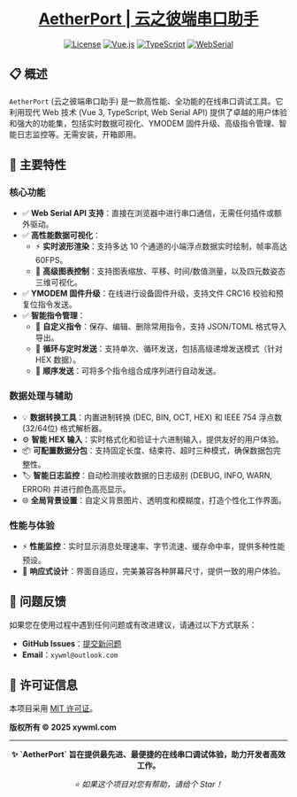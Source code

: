<a name="中文"></a>
<div align="center">
  
# [AetherPort | 云之彼端串口助手](https://serial.xywml.com)
  
</div>
<div align="center">

  [![License](https://img.shields.io/badge/License-MIT-blue.svg)](https://github.com/xywml/AetherPort/blob/main/LICENSE)
  [![Vue.js](https://img.shields.io/badge/Vue.js-3.x-brightgreen.svg)](https://vuejs.org/)
  [![TypeScript](https://img.shields.io/badge/TypeScript-5.x-blue.svg)](https://www.typescriptlang.org/)
  [![WebSerial](https://img.shields.io/badge/Web%20Serial%20API-Supported-lightgrey.svg)](https://developer.mozilla.org/en-US/docs/Web/API/Web_Serial_API)
</div>

## 📋 概述

`AetherPort` (云之彼端串口助手) 是一款高性能、全功能的在线串口调试工具。它利用现代 Web 技术 (Vue 3, TypeScript, Web Serial API) 提供了卓越的用户体验和强大的功能集，包括实时数据可视化、YMODEM 固件升级、高级指令管理、智能日志监控等。无需安装，开箱即用。

## 🚀 主要特性

### 核心功能
- ✅ **Web Serial API 支持**：直接在浏览器中进行串口通信，无需任何插件或额外驱动。
- ✅ **高性能数据可视化**：
  - ⚡ **实时波形渲染**：支持多达 10 个通道的小端浮点数据实时绘制，帧率高达 60FPS。
  - 🔬 **高级图表控制**：支持图表缩放、平移、时间/数值测量，以及四元数姿态三维可视化。
- ✅ **YMODEM 固件升级**：在线进行设备固件升级，支持文件 CRC16 校验和预复位指令发送。
- ✅ **智能指令管理**：
  - 📝 **自定义指令**：保存、编辑、删除常用指令，支持 JSON/TOML 格式导入导出。
  - 🔄 **循环与定时发送**：支持单次、循环发送，包括高级递增发送模式（针对 HEX 数据）。
  - 🔢 **顺序发送**：可将多个指令组合成序列进行自动发送。

### 数据处理与辅助
- 💡 **数据转换工具**：内置进制转换 (DEC, BIN, OCT, HEX) 和 IEEE 754 浮点数 (32/64位) 格式解析器。
- ⚙️ **智能 HEX 输入**：实时格式化和验证十六进制输入，提供友好的用户体验。
- 📦 **可配置数据分包**：支持固定长度、结束符、超时三种模式，确保数据包完整性。
- 🏷️ **智能日志监控**：自动检测接收数据的日志级别 (DEBUG, INFO, WARN, ERROR) 并进行颜色高亮显示。
- 🌐 **全局背景设置**：自定义背景图片、透明度和模糊度，打造个性化工作界面。

### 性能与体验
- ⚡ **性能监控**：实时显示消息处理速率、字节流速、缓存命中率，提供多种性能预设。
- 🚀 **响应式设计**：界面自适应，完美兼容各种屏幕尺寸，提供一致的用户体验。

## 🐛 问题反馈

如果您在使用过程中遇到任何问题或有改进建议，请通过以下方式联系：

- **GitHub Issues**：[提交新问题](https://github.com/xywml/AetherPort/issues/new)
- **Email**：`xywml@outlook.com`

## 📄 许可证信息

本项目采用 [MIT 许可证](LICENSE)。

**版权所有 © 2025 xywml.com**

---

<div align="center">
  <p><strong>✨ `AetherPort` 旨在提供最先进、最便捷的在线串口调试体验，助力开发者高效工作。</strong></p>
  <p><em>⭐ 如果这个项目对您有帮助，请给个 Star！</em></p>
</div>
